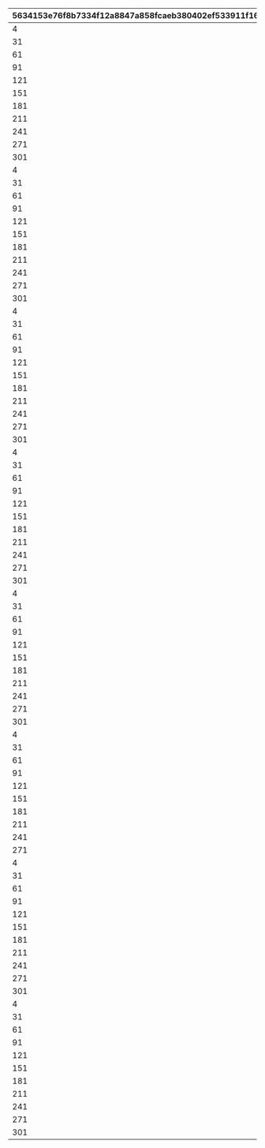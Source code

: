 |5634153e76f8b7334f12a8847a858fcaeb380402ef533911f164dd5b32636d58|20bd9170c50445831a6927c7e26c8d82be2af5104a8815a783d7ff35a22ea1b5|ab504e830f5afb94768fc2e31fc2e985bf503a77867386c5901fbc18f861c361|ece501e058d21fc9aceb99ddfd606bb96856328c48f1899a785d0ea94a5e9117|d8f86e05d8d6ab7d39a223662915b18dc7479803968998e735b599daf9606201|d982c3cf11cc3e36a06f3cde8a4ee84cd28f2d88c29b0c1c056fa3256c2687af|4813428564b68d48f3a342a2289a39b402ddfefa74cf21c6c7a6fecf89cdda86|52b270734a526cdccd29b5fba424eca12008fd61b61dfe5d6564749ae0e36fdf|ea1344180d95548d133691fc0b730470298e30769cd4fccef45496fc9f55ee07|5715acb4be4f0ad895cb0cd229f1e8e298af0dfde0fee294a39ab47c8aa204ba|8996e7b975b1188f578792629b54f685800862411df52b50ead45fa941e13d87|18a645cb1468c28d6d92d03bb1bf15b524a31806fb53db241c261759f8333f21|103a5e5663f1b306ea811a6032008c06a0b1d37cae7f3e4d0836ab6b7f220314|020ef58710cd3e354c9b70275f915c0f07f4cd6aaf2babd8db8128bc45b51057|
| --- | --- | --- | --- | --- | --- | --- | --- | --- | --- | --- | --- | --- | --- |
|4|1|30|6|7|1|1|-1|1|30|1|1|1001|1|
|31|1|60|6|11|1|1|-1|1|60|1|1|1002|1|
|61|1|90|6|15|1|1|-1|1|90|1|1|1003|1|
|91|1|120|6|19|1|1|-1|1|120|1|1|1004|1|
|121|1|150|6|23|1|1|-1|1|150|1|1|1005|1|
|151|1|180|6|27|1|1|-1|1|180|1|1|1006|1|
|181|1|210|6|29|1|1|-1|1|210|1|1|1007|1|
|211|1|240|6|31|1|1|-1|1|240|1|1|1008|1|
|241|1|270|6|31|1|1|-1|1|270|1|1|1009|1|
|271|1|300|6|31|1|1|-1|1|300|1|1|1010|1|
|301|1|-1|6|31|1|1|-1|1|310|1|1|1011|1|
|4|1|30|5|7|1|1|-1|2|30|1|1|1101|1|
|31|1|60|5|11|1|1|-1|2|60|1|1|1102|1|
|61|1|90|5|15|1|1|-1|2|90|1|1|1103|1|
|91|1|120|5|19|1|1|-1|2|120|1|1|1104|1|
|121|1|150|5|23|1|1|-1|2|150|1|1|1105|1|
|151|1|180|5|27|1|1|-1|2|180|1|1|1106|1|
|181|1|210|5|29|1|1|-1|2|210|1|1|1107|1|
|211|1|240|5|31|1|1|-1|2|240|1|1|1108|1|
|241|1|270|5|31|1|1|-1|2|270|1|1|1109|1|
|271|1|300|5|31|1|1|-1|2|300|1|1|1110|1|
|301|1|-1|5|31|1|1|-1|2|310|1|1|1111|1|
|4|1|30|5|7|1|1|-1|3|-1|1|1|1201|1|
|31|1|60|5|11|1|1|-1|3|-1|1|1|1202|1|
|61|1|90|5|15|1|1|-1|3|-1|1|1|1203|1|
|91|1|120|5|19|1|1|-1|3|-1|1|1|1204|1|
|121|1|150|5|23|1|1|-1|3|-1|1|1|1205|1|
|151|1|180|5|27|1|1|-1|3|-1|1|1|1206|1|
|181|1|210|5|29|1|1|-1|3|-1|1|1|1207|1|
|211|1|240|5|31|1|1|-1|3|-1|1|1|1208|1|
|241|1|270|5|31|1|1|-1|3|-1|1|1|1209|1|
|271|1|300|5|31|1|1|-1|3|-1|1|1|1210|1|
|301|1|-1|5|31|1|1|-1|3|-1|1|1|1211|1|
|4|1|30|5|7|1|1|-1|4|30|1|1|1301|1|
|31|1|60|5|10|1|1|-1|4|60|1|1|1302|1|
|61|1|90|5|13|1|1|-1|4|90|1|1|1303|1|
|91|1|120|5|16|1|1|-1|4|120|1|1|1304|1|
|121|1|150|5|19|1|1|-1|4|150|1|1|1305|1|
|151|1|180|5|22|1|1|-1|4|180|1|1|1306|1|
|181|1|210|5|25|1|1|-1|4|210|1|1|1307|1|
|211|1|240|5|28|1|1|-1|4|240|1|1|1308|1|
|241|1|270|5|28|1|1|-1|4|270|1|1|1309|1|
|271|1|300|5|28|1|1|-1|4|300|1|1|1310|1|
|301|1|-1|5|28|1|1|-1|4|310|1|1|1311|1|
|4|1|30|5|7|1|1|-1|5|-1|1|1|1401|1|
|31|1|60|5|10|1|1|-1|5|-1|1|1|1402|1|
|61|1|90|5|13|1|1|-1|5|-1|1|1|1403|1|
|91|1|120|5|16|1|1|-1|5|-1|1|1|1404|1|
|121|1|150|5|19|1|1|-1|5|-1|1|1|1405|1|
|151|1|180|5|22|1|1|-1|5|-1|1|1|1406|1|
|181|1|210|5|25|1|1|-1|5|-1|1|1|1407|1|
|211|1|240|5|28|1|1|-1|5|-1|1|1|1408|1|
|241|1|270|5|28|1|1|-1|5|-1|1|1|1409|1|
|271|1|300|5|28|1|1|-1|5|-1|1|1|1410|1|
|301|1|-1|5|28|1|1|-1|5|-1|1|1|1411|1|
|4|1|30|3|7|1|1|-1|6|-1|1|1|1501|1|
|31|1|60|3|10|1|1|-1|6|-1|1|1|1502|1|
|61|1|90|3|13|1|1|-1|6|-1|1|1|1503|1|
|91|1|120|3|16|1|1|-1|6|-1|1|1|1504|1|
|121|1|150|3|19|1|1|-1|6|-1|1|1|1505|1|
|151|1|180|3|22|1|1|-1|6|-1|1|1|1506|1|
|181|1|210|3|22|1|1|-1|6|-1|1|1|1507|1|
|211|1|240|3|22|1|1|-1|6|-1|1|1|1508|1|
|241|1|270|3|22|1|1|-1|6|-1|1|1|1509|1|
|271|1|-1|3|22|1|1|-1|6|-1|1|1|1510|1|
|4|1|30|6|7|1|1|5|7|30|1|1|1601|1|
|31|1|60|6|11|1|1|5|7|60|1|1|1602|1|
|61|1|90|6|15|1|1|5|7|90|1|1|1603|1|
|91|1|120|6|19|1|1|5|7|120|1|1|1604|1|
|121|1|150|6|23|1|1|5|7|150|1|1|1605|1|
|151|1|180|6|27|1|1|5|7|180|1|1|1606|1|
|181|1|210|6|29|1|1|5|7|210|1|1|1607|1|
|211|1|240|6|31|1|1|5|7|240|1|1|1608|1|
|241|1|270|6|31|1|1|5|7|270|1|1|1609|1|
|271|1|300|6|31|1|1|5|7|300|1|1|1610|1|
|301|1|-1|6|31|1|1|5|7|310|1|1|1611|1|
|4|1|30|5|7|1|1|5|8|30|1|1|1701|1|
|31|1|60|5|11|1|1|5|8|60|1|1|1702|1|
|61|1|90|5|15|1|1|5|8|90|1|1|1703|1|
|91|1|120|5|19|1|1|5|8|120|1|1|1704|1|
|121|1|150|5|23|1|1|5|8|150|1|1|1705|1|
|151|1|180|5|27|1|1|5|8|180|1|1|1706|1|
|181|1|210|5|29|1|1|5|8|210|1|1|1707|1|
|211|1|240|5|31|1|1|5|8|240|1|1|1708|1|
|241|1|270|5|31|1|1|5|8|270|1|1|1709|1|
|271|1|300|5|31|1|1|5|8|300|1|1|1710|1|
|301|1|-1|5|31|1|1|5|8|310|1|1|1711|1|